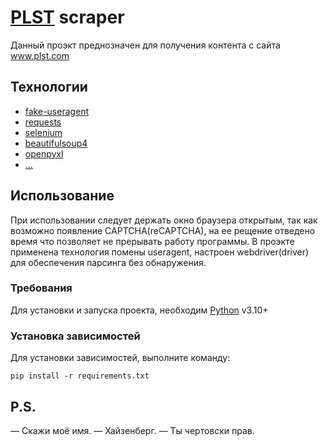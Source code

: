 # [PLST](https://www.plst.com/) scraper
Данный проэкт преднозначен для получения контента с сайта www.plst.com
## Технологии
- [fake-useragent](https://fake-useragent.readthedocs.io/en/latest/)
- [requests](https://requests.readthedocs.io/en/latest/)
- [selenium](https://selenium-python.readthedocs.io/)
- [beautifulsoup4](https://pypi.org/project/beautifulsoup4/)
- [openpyxl](https://openpyxl.readthedocs.io/en/stable/)
- [...](https://www.google.com/search?sca_esv=569950492&sxsrf=AM9HkKkLSyBwFYCESBSYg1acygNzgy2zZA:1696231140781&q=cat+picture&tbm=isch&source=lnms&sa=X&ved=2ahUKEwiGo-m06daBAxWF1QIHHW-EAPsQ0pQJegQIDBAB&biw=958&bih=913&dpr=1)

## Использование
При использовании следует держать окно браузера открытым, так как возможно появление CAPTCHA(reCAPTCHA), на ее рещение отведено время что позволяет не прерывать работу программы.
В проэкте применена технология помены useragent, настроен webdriver(driver) для обеспечения парсинга без обнаружения.
### Требования
Для установки и запуска проекта, необходим [Python](https://www.python.org/) v3.10+

### Установка зависимостей
Для установки зависимостей, выполните команду:
```
pip install -r requirements.txt
```

## P.S.
— Скажи моё имя.
— Хайзенберг.
— Ты чертовски прав.

